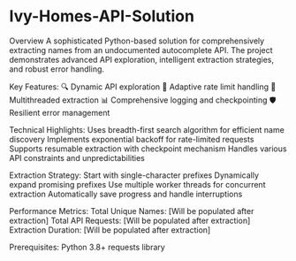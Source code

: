 # Ivy-Homes-API-Solution

Overview
A sophisticated Python-based solution for comprehensively extracting names from an undocumented autocomplete API. The project demonstrates advanced API exploration, intelligent extraction strategies, and robust error handling.

Key Features:
🔍 Dynamic API exploration
🚦 Adaptive rate limit handling
🧵 Multithreaded extraction
📊 Comprehensive logging and checkpointing
🛡️ Resilient error management

Technical Highlights:
Uses breadth-first search algorithm for efficient name discovery
Implements exponential backoff for rate-limited requests
Supports resumable extraction with checkpoint mechanism
Handles various API constraints and unpredictabilities

Extraction Strategy:
Start with single-character prefixes
Dynamically expand promising prefixes
Use multiple worker threads for concurrent extraction
Automatically save progress and handle interruptions

Performance Metrics:
Total Unique Names: [Will be populated after extraction]
Total API Requests: [Will be populated after extraction]
Extraction Duration: [Will be populated after extraction]

Prerequisites:
Python 3.8+
requests library

